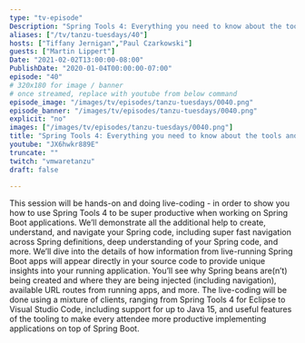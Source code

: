 ```yaml
---
type: "tv-episode"
Description: "Spring Tools 4: Everything you need to know about the tools and how to be more productive using them with Martin Lippert"
aliases: ["/tv/tanzu-tuesdays/40"]
hosts: ["Tiffany Jernigan","Paul Czarkowski"]
guests: ["Martin Lippert"]
Date: "2021-02-02T13:00:00-08:00"
PublishDate: "2020-01-04T00:00:00-07:00"
episode: "40"
# 320x180 for image / banner
# once streamed, replace with youtube from below command
episode_image: "/images/tv/episodes/tanzu-tuesdays/0040.png"
episode_banner: "/images/tv/episodes/tanzu-tuesdays/0040.png"
explicit: "no"
images: ["/images/tv/episodes/tanzu-tuesdays/0040.png"]
title: "Spring Tools 4: Everything you need to know about the tools and how to be more productive using them with Martin Lippert"
youtube: "JX6hwkr889E"
truncate: ""
twitch: "vmwaretanzu"
draft: false

---
```


This session will be hands-on and doing live-coding - in order to show you how to use Spring Tools 4 to be super productive when working on Spring Boot applications. We’ll demonstrate all the additional help to create, understand, and navigate your Spring code, including super fast navigation across Spring definitions, deep understanding of your Spring code, and more. We’ll dive into the details of how information from live-running Spring Boot apps will appear directly in your source code to provide unique insights into your running application. You’ll see why Spring beans are(n’t) being created and where they are being injected (including navigation), available URL routes from running apps, and more. The live-coding will be done using a mixture of clients, ranging from Spring Tools 4 for Eclipse to Visual Studio Code, including support for up to Java 15, and useful features of the tooling to make every attendee more productive implementing applications on top of Spring Boot.
